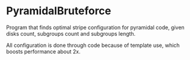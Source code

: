 PyramidalBruteforce
===================

Program that finds optimal stripe configuration for pyramidal code, given disks count, subgroups count and subgroups length.

All configuration is done through code because of template use, which boosts performance about 2x.
